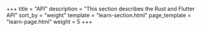 +++
title = "API"
description = "This section describes the Rust and Flutter API"
sort_by = "weight"
template = "learn-section.html"
page_template = "learn-page.html"
weight = 5
+++

